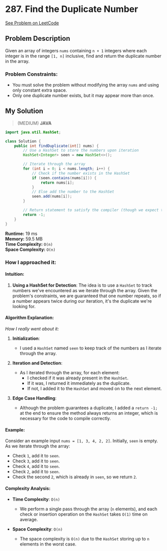 # 287. Find the Duplicate Number
[See Problem on LeetCode](https://leetcode.com/problems/find-the-duplicate-number/description/)

## Problem Description

Given an array of integers `nums` containing `n + 1` integers where each integer is in the range `[1, n]` inclusive, find and return the duplicate number in the array.

### Problem Constraints:

- You must solve the problem without modifying the array `nums` and using only constant extra space.
- Only one duplicate number exists, but it may appear more than once.

## My Solution
> (MEDIUM) **JAVA**

```java
import java.util.HashSet;

class Solution {
    public int findDuplicate(int[] nums) {
        // Use a HashSet to store the numbers upon iteration
        HashSet<Integer> seen = new HashSet<>();

        // Iterate through the array
        for (int i = 0; i < nums.length; i++) {
            // Check if the number exists in the HashSet
            if (seen.contains(nums[i])) {
                return nums[i];
            }
            // Else add the number to the HashSet
            seen.add(nums[i]);
        }

        // Return statement to satisfy the compiler (though we expect this to never be reached)
        return -1;
    } 
}
```

**Runtime:** 19 ms    
**Memory:** 59.5 MB    
**Time Complexity:** `O(n)`    
**Space Complexity:** `O(n)`

### How I approached it:
#### Intuition:
1. **Using a HashSet for Detection**: The idea is to use a `HashSet` to track numbers we've encountered as we iterate through the array. Given the problem's constraints, we are guaranteed that one number repeats, so if a number appears twice during our iteration, it's the duplicate we're looking for.

#### Algorithm Explanation:       
*How I really went about it:*       

1. **Initialization**:
   - I used a `HashSet` named `seen` to keep track of the numbers as I iterate through the array.

2. **Iteration and Detection**:
   - As I iterated through the array, for each element:
     - I checked if it was already present in the `HashSet`. 
     - If it was, I returned it immediately as the duplicate.
     - If not, I added it to the `HashSet` and moved on to the next element.

3. **Edge Case Handling**:
   - Although the problem guarantees a duplicate, I added a `return -1;` at the end to ensure the method always returns an integer, which is necessary for the code to compile correctly.

#### Example:
Consider an example input `nums = [1, 3, 4, 2, 2]`. Initially, `seen` is empty. As we iterate through the array:
- Check `1`, add it to `seen`.
- Check `3`, add it to `seen`.
- Check `4`, add it to `seen`.
- Check `2`, add it to `seen`.
- Check the second `2`, which is already in `seen`, so we return `2`.

#### Complexity Analysis:

- **Time Complexity**: `O(n)`
  - We perform a single pass through the array (`n` elements), and each check or insertion operation on the `HashSet` takes `O(1)` time on average.

- **Space Complexity**: `O(n)`
  - The space complexity is `O(n)` due to the `HashSet` storing up to `n` elements in the worst case.
